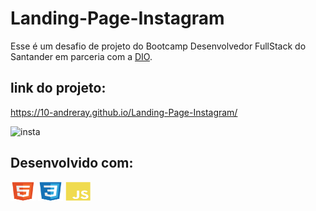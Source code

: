 # Landing-Page-Instagram
Esse é um desafio de projeto do Bootcamp Desenvolvedor FullStack do Santander em parceria com a [DIO](http://dio.me/).

## link do projeto:
https://10-andreray.github.io/Landing-Page-Instagram/

![insta](https://user-images.githubusercontent.com/81325811/173159187-9251050e-09c9-4848-bebe-2a5b8d9c287e.png)

## Desenvolvido com: 
<div>
 <img align="center" alt="HTML" height="30" width="40" src="https://raw.githubusercontent.com/devicons/devicon/master/icons/html5/html5-original.svg">  

 <img align="center" alt="CSS" height="30" width="40" src="https://raw.githubusercontent.com/devicons/devicon/master/icons/css3/css3-original.svg"> 

 <img align="center" alt="Js" height="30" width="40" src="https://raw.githubusercontent.com/devicons/devicon/master/icons/javascript/javascript-plain.svg">
</div>
</br>
